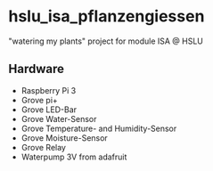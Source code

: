 # hslu_isa_pflanzengiessen

"watering my plants" project for module ISA @ HSLU

## Hardware

- Raspberry Pi 3
- Grove pi+
- Grove LED-Bar
- Grove Water-Sensor
- Grove Temperature- and Humidity-Sensor
- Grove Moisture-Sensor
- Grove Relay
- Waterpump 3V from adafruit

